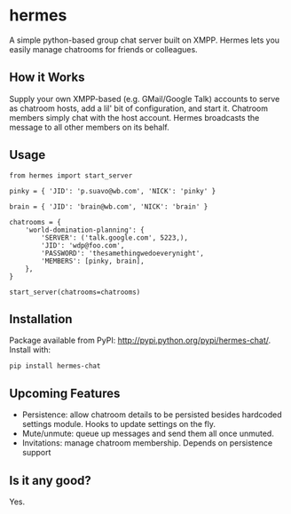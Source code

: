 # hermes

A simple python-based group chat server built on XMPP. Hermes lets you easily manage chatrooms for friends or colleagues.

## How it Works

Supply your own XMPP-based (e.g. GMail/Google Talk) accounts to serve as chatroom hosts, add a lil' bit of configuration, and start it. Chatroom members simply chat with the host account. Hermes broadcasts the message to all other members on its behalf.

## Usage

    from hermes import start_server
    
    pinky = { 'JID': 'p.suavo@wb.com', 'NICK': 'pinky' }
    
    brain = { 'JID': 'brain@wb.com', 'NICK': 'brain' }
    
    chatrooms = {
        'world-domination-planning': {
            'SERVER': ('talk.google.com', 5223,),
            'JID': 'wdp@foo.com',
            'PASSWORD': 'thesamethingwedoeverynight',
            'MEMBERS': [pinky, brain],
        },
    }
    
    start_server(chatrooms=chatrooms)

## Installation

Package available from PyPI: <http://pypi.python.org/pypi/hermes-chat/>. Install with:

    pip install hermes-chat

## Upcoming Features

* Persistence: allow chatroom details to be persisted besides hardcoded settings module. Hooks to update settings on the fly.
* Mute/unmute: queue up messages and send them all once unmuted.
* Invitations: manage chatroom membership. Depends on persistence support

## Is it any good?

Yes.
